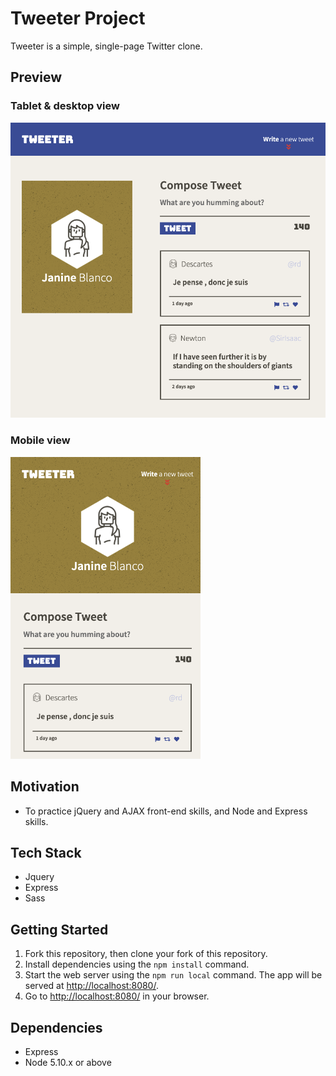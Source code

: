 # Tweeter Project

Tweeter is a simple, single-page Twitter clone.



## Preview

### Tablet & desktop view

<img width="604" alt="tweeter tablet-desktop view" src="https://raw.githubusercontent.com/IrvHenri/tweeter/master/docs/tweeter-tablet-desktop.png">

### Mobile view

<img width="304" alt="tweeter mobile view" src="https://raw.githubusercontent.com/IrvHenri/tweeter/master/docs/tweeter-mobile.png">

## Motivation 
- To practice jQuery and AJAX front-end skills, and Node and Express skills.

## Tech Stack

- Jquery
- Express
- Sass

## Getting Started

1. Fork this repository, then clone your fork of this repository.
2. Install dependencies using the `npm install` command.
3. Start the web server using the `npm run local` command. The app will be served at <http://localhost:8080/>.
4. Go to <http://localhost:8080/> in your browser.

## Dependencies

- Express
- Node 5.10.x or above
